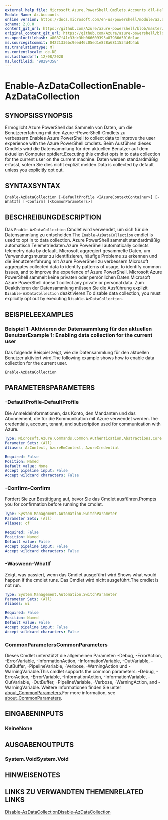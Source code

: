 ```yaml
---
external help file: Microsoft.Azure.PowerShell.Cmdlets.Accounts.dll-Help.xml
Module Name: Az.Accounts
online version: https://docs.microsoft.com/en-us/powershell/module/az.accounts/enable-azdatacollection
schema: 2.0.0
content_git_url: https://github.com/Azure/azure-powershell/blob/master/src/Accounts/Accounts/help/Enable-AzDataCollection.md
original_content_git_url: https://github.com/Azure/azure-powershell/blob/master/src/Accounts/Accounts/help/Enable-AzDataCollection.md
ms.openlocfilehash: a8087f41c33dc3bb066609393a87986d5016d1ae
ms.sourcegitcommit: 04221336bc9eed46c05ed1e828a6811534d4b4ab
ms.translationtype: MT
ms.contentlocale: de-DE
ms.lasthandoff: 12/08/2020
ms.locfileid: "98294358"
---
```

# <span data-ttu-id="9b8b5-101">Enable-AzDataCollection</span><span class="sxs-lookup"><span data-stu-id="9b8b5-101">Enable-AzDataCollection</span></span>

## <span data-ttu-id="9b8b5-102">SYNOPSIS</span><span class="sxs-lookup"><span data-stu-id="9b8b5-102">SYNOPSIS</span></span>
<span data-ttu-id="9b8b5-103">Ermöglicht Azure PowerShell das Sammeln von Daten, um die Benutzererfahrung mit den Azure -PowerShell-Cmdlets zu verbessern.</span><span class="sxs-lookup"><span data-stu-id="9b8b5-103">Enables Azure PowerShell to collect data to improve the user experience with the Azure PowerShell cmdlets.</span></span> <span data-ttu-id="9b8b5-104">Beim Ausführen dieses Cmdlets wird die Datensammlung für den aktuellen Benutzer auf dem aktuellen Computer optdiert.</span><span class="sxs-lookup"><span data-stu-id="9b8b5-104">Executing this cmdlet opts in to data collection for the current user on the current machine.</span></span> <span data-ttu-id="9b8b5-105">Daten werden standardmäßig erfasst, sofern Sie dies nicht explizit melden.</span><span class="sxs-lookup"><span data-stu-id="9b8b5-105">Data is collected by default unless you explicitly opt out.</span></span>

## <span data-ttu-id="9b8b5-106">SYNTAX</span><span class="sxs-lookup"><span data-stu-id="9b8b5-106">SYNTAX</span></span>

```
Enable-AzDataCollection [-DefaultProfile <IAzureContextContainer>] [-WhatIf] [-Confirm] [<CommonParameters>]
```

## <span data-ttu-id="9b8b5-107">BESCHREIBUNG</span><span class="sxs-lookup"><span data-stu-id="9b8b5-107">DESCRIPTION</span></span>

<span data-ttu-id="9b8b5-108">Das `Enable-AzDataCollection` Cmdlet wird verwendet, um sich für die Datensammlung zu entscheiden.</span><span class="sxs-lookup"><span data-stu-id="9b8b5-108">The `Enable-AzDataCollection` cmdlet is used to opt in to data collection.</span></span> <span data-ttu-id="9b8b5-109">Azure PowerShell sammelt standardmäßig automatisch Telemetriedaten.</span><span class="sxs-lookup"><span data-stu-id="9b8b5-109">Azure PowerShell automatically collects telemetry data by default.</span></span> <span data-ttu-id="9b8b5-110">Microsoft aggregiert gesammelte Daten, um Verwendungsmuster zu identifizieren, häufige Probleme zu erkennen und die Benutzererfahrung mit Azure PowerShell zu verbessern.</span><span class="sxs-lookup"><span data-stu-id="9b8b5-110">Microsoft aggregates collected data to identify patterns of usage, to identify common issues, and to improve the experience of Azure PowerShell.</span></span>
<span data-ttu-id="9b8b5-111">Microsoft Azure PowerShell sammelt keine privaten oder persönlichen Daten.</span><span class="sxs-lookup"><span data-stu-id="9b8b5-111">Microsoft Azure PowerShell doesn't collect any private or personal data.</span></span> <span data-ttu-id="9b8b5-112">Zum Deaktivieren der Datensammlung müssen Sie die Ausführung explizit `Disable-AzDataCollection` deaktivieren.</span><span class="sxs-lookup"><span data-stu-id="9b8b5-112">To disable data collection, you must explicitly opt out by executing `Disable-AzDataCollection`.</span></span>

## <span data-ttu-id="9b8b5-113">BEISPIELE</span><span class="sxs-lookup"><span data-stu-id="9b8b5-113">EXAMPLES</span></span>

### <span data-ttu-id="9b8b5-114">Beispiel 1: Aktivieren der Datensammlung für den aktuellen Benutzer</span><span class="sxs-lookup"><span data-stu-id="9b8b5-114">Example 1: Enabling data collection for the current user</span></span>

<span data-ttu-id="9b8b5-115">Das folgende Beispiel zeigt, wie die Datensammlung für den aktuellen Benutzer aktiviert wird.</span><span class="sxs-lookup"><span data-stu-id="9b8b5-115">The following example shows how to enable data collection for the current user.</span></span>

```powershell
Enable-AzDataCollection
```

## <span data-ttu-id="9b8b5-116">PARAMETERS</span><span class="sxs-lookup"><span data-stu-id="9b8b5-116">PARAMETERS</span></span>

### <span data-ttu-id="9b8b5-117">-DefaultProfile</span><span class="sxs-lookup"><span data-stu-id="9b8b5-117">-DefaultProfile</span></span>

<span data-ttu-id="9b8b5-118">Die Anmeldeinformationen, das Konto, den Mandanten und das Abonnement, die für die Kommunikation mit Azure verwendet werden.</span><span class="sxs-lookup"><span data-stu-id="9b8b5-118">The credentials, account, tenant, and subscription used for communication with Azure.</span></span>

```yaml
Type: Microsoft.Azure.Commands.Common.Authentication.Abstractions.Core.IAzureContextContainer
Parameter Sets: (All)
Aliases: AzContext, AzureRmContext, AzureCredential

Required: False
Position: Named
Default value: None
Accept pipeline input: False
Accept wildcard characters: False
```

### <span data-ttu-id="9b8b5-119">-Confirm</span><span class="sxs-lookup"><span data-stu-id="9b8b5-119">-Confirm</span></span>

<span data-ttu-id="9b8b5-120">Fordert Sie zur Bestätigung auf, bevor Sie das Cmdlet ausführen.</span><span class="sxs-lookup"><span data-stu-id="9b8b5-120">Prompts you for confirmation before running the cmdlet.</span></span>

```yaml
Type: System.Management.Automation.SwitchParameter
Parameter Sets: (All)
Aliases: cf

Required: False
Position: Named
Default value: False
Accept pipeline input: False
Accept wildcard characters: False
```

### <span data-ttu-id="9b8b5-121">-Waswenn</span><span class="sxs-lookup"><span data-stu-id="9b8b5-121">-WhatIf</span></span>

<span data-ttu-id="9b8b5-122">Zeigt, was passiert, wenn das Cmdlet ausgeführt wird.</span><span class="sxs-lookup"><span data-stu-id="9b8b5-122">Shows what would happen if the cmdlet runs.</span></span> <span data-ttu-id="9b8b5-123">Das Cmdlet wird nicht ausgeführt.</span><span class="sxs-lookup"><span data-stu-id="9b8b5-123">The cmdlet is not run.</span></span>

```yaml
Type: System.Management.Automation.SwitchParameter
Parameter Sets: (All)
Aliases: wi

Required: False
Position: Named
Default value: False
Accept pipeline input: False
Accept wildcard characters: False
```

### <span data-ttu-id="9b8b5-124">CommonParameters</span><span class="sxs-lookup"><span data-stu-id="9b8b5-124">CommonParameters</span></span>

<span data-ttu-id="9b8b5-125">Dieses Cmdlet unterstützt die allgemeinen Parameter: -Debug, -ErrorAction, -ErrorVariable, -InformationAction, -InformationVariable, -OutVariable, -OutBuffer, -PipelineVariable, -Verbose, -WarningAction und -WarningVariable.</span><span class="sxs-lookup"><span data-stu-id="9b8b5-125">This cmdlet supports the common parameters: -Debug, -ErrorAction, -ErrorVariable, -InformationAction, -InformationVariable, -OutVariable, -OutBuffer, -PipelineVariable, -Verbose, -WarningAction, and -WarningVariable.</span></span> <span data-ttu-id="9b8b5-126">Weitere Informationen finden Sie unter [about_CommonParameters.](/powershell/module/microsoft.powershell.core/about/about_commonparameters)</span><span class="sxs-lookup"><span data-stu-id="9b8b5-126">For more information, see [about_CommonParameters](/powershell/module/microsoft.powershell.core/about/about_commonparameters).</span></span>

## <span data-ttu-id="9b8b5-127">EINGABEN</span><span class="sxs-lookup"><span data-stu-id="9b8b5-127">INPUTS</span></span>

### <span data-ttu-id="9b8b5-128">Keine</span><span class="sxs-lookup"><span data-stu-id="9b8b5-128">None</span></span>

## <span data-ttu-id="9b8b5-129">AUSGABEN</span><span class="sxs-lookup"><span data-stu-id="9b8b5-129">OUTPUTS</span></span>

### <span data-ttu-id="9b8b5-130">System.Void</span><span class="sxs-lookup"><span data-stu-id="9b8b5-130">System.Void</span></span>

## <span data-ttu-id="9b8b5-131">HINWEISE</span><span class="sxs-lookup"><span data-stu-id="9b8b5-131">NOTES</span></span>

## <span data-ttu-id="9b8b5-132">LINKS ZU VERWANDTEN THEMEN</span><span class="sxs-lookup"><span data-stu-id="9b8b5-132">RELATED LINKS</span></span>

[<span data-ttu-id="9b8b5-133">Disable-AzDataCollection</span><span class="sxs-lookup"><span data-stu-id="9b8b5-133">Disable-AzDataCollection</span></span>](./Disable-AzDataCollection.md)
